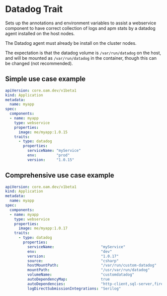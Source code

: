 
# Datadog Trait

Sets up the annotations and environment variables to assist a webservice 
component to have correct collection of logs and apm stats by a datadog agent
installed on the host nodes.

The Datadog agent must already be install on the cluster nodes.

The expectation is that the datadog volume is `/var/run/datadog` on the host,
and will be mounted as `/var/run/datadog` in the container, though this can
be changed (not recommended).

## Simple use case example

```yaml
apiVersion: core.oam.dev/v1beta1
kind: Application
metadata:
  name: myapp
spec:
  components:
  - name: myapp
    type: webservice
    properties:
      image: me/myapp:1.0.15
    traits:
      - type: datadog
        properties:
          serviceName: "myService"
          env:         "prod"
          version:     "1.0.15"
```

## Comprehensive use case example

```yaml
apiVersion: core.oam.dev/v1beta1
kind: Application
metadata:
  name: myapp
spec:
  components:
  - name: myapp
    type: webservice
    properties:
      image: me/myapp:1.0.17
    traits:
      - type: datadog
        properties:
          serviceName:                     "myService"
          env:                             "dev"
          version:                         "1.0.17"
          source:                          "csharp"
          hostMountPath:                   "/var/run/custom-datadog"
          mountPath:                       "/usr/var/run/datadog"
          volumeName:                      "customdatadog"
          autoDependencyMap:               true
          autoDependencies:                "http-client,sql-server,firestore"
          logDirectSubmissionIntegrations: "Serilog"
     
          
```
